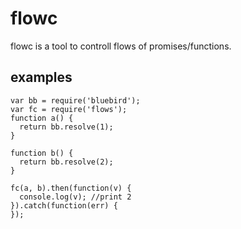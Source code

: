# flowc
flowc is a tool to controll flows of promises/functions. 

## examples

```
var bb = require('bluebird');
var fc = require('flows');
function a() {
  return bb.resolve(1);
}

function b() {
  return bb.resolve(2);
}

fc(a, b).then(function(v) {
  console.log(v); //print 2
}).catch(function(err) {
});
```

